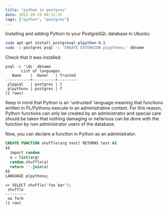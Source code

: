 ```yaml
---
title: "python in postgres"
date: 2013-10-19 00:31:15
tags: ["python", "postgres"]
---
```


Installing and adding Python to your PostgreSQL database in Ubuntu:
```bash
sudo apt-get install postgresql-plpython-9.1
sudo -u postgres psql -c 'CREATE EXTENSION plpythonu;' dbname
```

Check that it was installed:
```psql
psql -c '\dL' dbname
       List of languages
   Name    |  Owner   | Trusted 
-----------+----------+---------
 plpgsql   | postgres | t 
 plpythonu | postgres | f 
(2 rows)
```

Keep in mind that Python is an 'untrusted' language meaning that functions
written in PL/Pythonu execute in an administrative context. For this reason,
Python functions can only be created by an administrator and special care
should be taken that nothing damaging or nefarious can be done with the
function by non administrator users of the database.

Now, you can declare a function in Python as an administrator. 
```sql
CREATE FUNCTION shuffle(arg text) RETURNS text AS
$$
  import random
  a = list(arg)
  random.shuffle(a)
  return ''.join(a)
$$
LANGUAGE plpythonu;
```

```psql
=> SELECT shuffle('foo bar');
 shuffle 
---------
 oa forb
(1 row)
```
